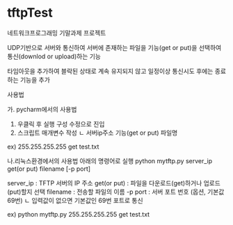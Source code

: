 # tftpTest

네트워크프로그래밍 기말과제 프로젝트

UDP기반으로 서버와 통신하여 서버에 존재하는 파일을 기능(get or put)을 선택하여 통신(downlod or upload)하는 기능

타임아웃을 추가하여 블락된 상태로 계속 유지되지 않고 일정이상 통신시도 후에는 종료하는 기능을 추가

사용법

가. pycharm에서의 사용법
1. 우클릭 후 실행 구성 수정으로 진입
2. 스크립트 매개변수 작성
   ㄴ 서버ip주소 기능(get or put) 파일명
   
ex) 255.255.255.255 get test.txt

나.리눅스환경에서의 사용법
아래의 명령어로 실행
python mytftp.py server_ip get(or put) filename [-p port]

server_ip : TFTP 서버의 IP 주소
get(or put) : 파일을 다운로드(get)하거나 업로드(put)할지 선택
filename : 전송할 파일의 이름
-p port : 서버 포트 번호 (옵션, 기본값 69번)
ㄴ 입력값이 없으면 기본값인 69번 포트로 통신

ex) python mytftp.py 255.255.255.255 get test.txt
